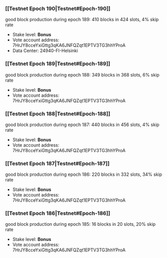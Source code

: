 ### [[Testnet Epoch 190|Testnet#Epoch-190]]
good block production during epoch 189: 410 blocks in 424 slots, 4% skip rate
* Stake level: **Bonus**
* Vote account address: 7HrJY8cceYxiGttg3qKA6JNFQZqt1EPTV3TG3hhYProA
* Data Center: 24940-FI-Helsinki
### [[Testnet Epoch 189|Testnet#Epoch-189]]
good block production during epoch 188: 349 blocks in 368 slots, 6% skip rate
* Stake level: **Bonus**
* Vote account address: 7HrJY8cceYxiGttg3qKA6JNFQZqt1EPTV3TG3hhYProA
### [[Testnet Epoch 188|Testnet#Epoch-188]]
good block production during epoch 187: 440 blocks in 456 slots, 4% skip rate
* Stake level: **Bonus**
* Vote account address: 7HrJY8cceYxiGttg3qKA6JNFQZqt1EPTV3TG3hhYProA
### [[Testnet Epoch 187|Testnet#Epoch-187]]
good block production during epoch 186: 220 blocks in 332 slots, 34% skip rate
* Stake level: **Bonus**
* Vote account address: 7HrJY8cceYxiGttg3qKA6JNFQZqt1EPTV3TG3hhYProA
### [[Testnet Epoch 186|Testnet#Epoch-186]]
good block production during epoch 185: 16 blocks in 20 slots, 20% skip rate
* Stake level: **Bonus**
* Vote account address: 7HrJY8cceYxiGttg3qKA6JNFQZqt1EPTV3TG3hhYProA
